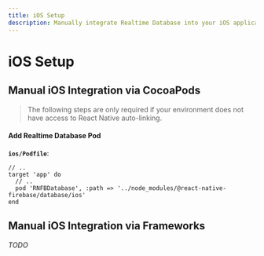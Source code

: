 ```yaml
---
title: iOS Setup
description: Manually integrate Realtime Database into your iOS application. 
---
```


# iOS Setup

## Manual iOS Integration via CocoaPods

> The following steps are only required if your environment does not have access to React Native
auto-linking.

#### Add Realtime Database Pod

**`ios/Podfile`**:
```ruby{4}
// ..
target 'app' do
  // ..
  pod 'RNFBDatabase', :path => '../node_modules/@react-native-firebase/database/ios'
end
```

## Manual iOS Integration via Frameworks

*TODO*

